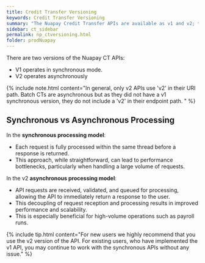 ```yaml
---
title: Credit Transfer Versioning
keywords: Credit Transfer Versioning
summary: "The Nuapay Credit Transfer APIs are available as v1 and v2; the v1 version is synchronous, v2 is asynchronous."
sidebar: ct_sidebar
permalink: np_ctversioning.html
folder: prodNuapay
---
```


There are two versions of the Nuapay CT APIs:

* V1 operates in synchronous mode.
* V2 operates asynchronously

{% include note.html content="In general, only v2 APIs use 'v2' in their URI path. Batch CTs are asynchronous but as they did not have a v1 synchronous version, they do not include a 'v2' in their endpoint path. " %}

## Synchronous vs Asynchronous Processing

In the **synchronous processing model**:
* Each request is fully processed within the same thread before a response is returned.
* This approach, while straightforward, can lead to performance bottlenecks, particularly when handling a large volume of requests.

In the v2 **asynchronous processing model**:

* API requests are received, validated, and queued for processing, allowing the API to immediately return a response to the user.
* This decoupling of request reception and processing results in improved performance and scalability.
* This is especially beneficial for high-volume operations such as payroll runs.

{% include tip.html content="For new users we highly recommend that you use the v2 version of the API. For existing users, who have implemented the v1 API, you may continue to work with the synchronous APIs without any issue." %}
